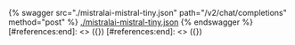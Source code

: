 [#references:start]: <> ({ "template": "openapi" })
[#references:start]: <> ({ "template": "openapi" })
{% swagger src="./mistralai-mistral-tiny.json" path="/v2/chat/completions" method="post" %}
[./mistralai-mistral-tiny.json](./mistralai-mistral-tiny.json)
{% endswagger %}
[#references:end]: <> ({})
[#references:end]: <> ({})